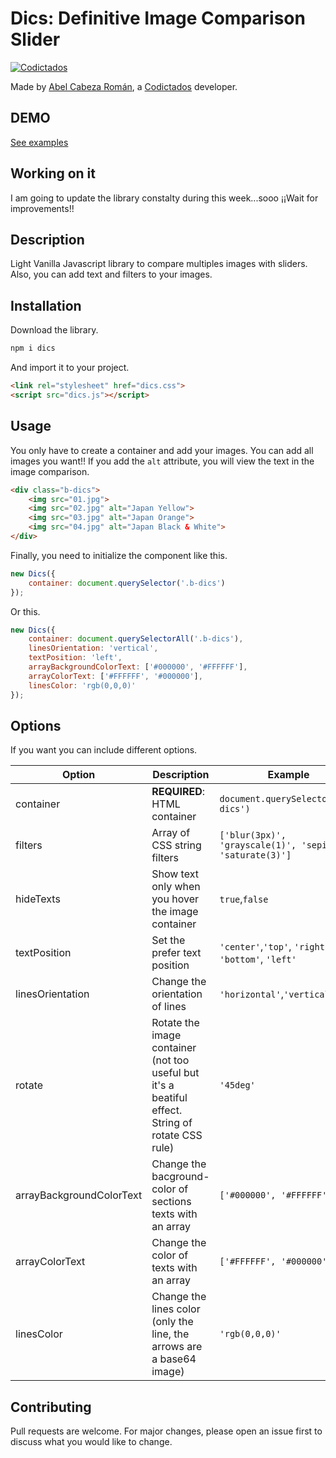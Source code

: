 # Dics: Definitive Image Comparison Slider

<a target="_blank" href="http://codictados.com"><img
src="http://codictados.com/wp-content/uploads/2015/07/logo263x781.png"
alt="Codictados"></a>

Made by <a href="http://abelcabezaroman.com/" target="_blank">Abel Cabeza Román</a>, a
<a href="http://codictados.com">Codictados</a> developer.

## DEMO

<a target="_blank"
href="http://codictados.com/portfolio/definitive-image-comparison-slider-demo/">See
examples</a>


## Working on it

I am going to update the library constalty during this week...sooo
¡¡Wait for improvements!!

## Description

Light Vanilla Javascript library to compare multiples images with
sliders. Also, you can add text and filters to your images.

## Installation

Download the library.

```bash
npm i dics
```

And import it to your project.

```html
<link rel="stylesheet" href="dics.css">
<script src="dics.js"></script>
```

## Usage

You only have to create a container and add your images. You can add all
images you want!! If you add the `alt` attribute, you will view the text
in the image comparison.

```html
<div class="b-dics">
    <img src="01.jpg">
    <img src="02.jpg" alt="Japan Yellow">
    <img src="03.jpg" alt="Japan Orange">
    <img src="04.jpg" alt="Japan Black & White">
</div>
```

Finally, you need to initialize the component like this.

```javascript
new Dics({
    container: document.querySelector('.b-dics')
});
```

Or this.

```javascript
new Dics({
    container: document.querySelectorAll('.b-dics'),
    linesOrientation: 'vertical',
    textPosition: 'left',
    arrayBackgroundColorText: ['#000000', '#FFFFFF'],
    arrayColorText: ['#FFFFFF', '#000000'],
    linesColor: 'rgb(0,0,0)'
});
```

## Options

If you want you can include different options.

| Option | Description | Example |
| --- | --- | --- |
| container | **REQUIRED**: HTML container | `document.querySelector('.b-dics')` |
| filters | Array of CSS string filters  |`['blur(3px)', 'grayscale(1)', 'sepia(1)', 'saturate(3)']` |
| hideTexts | Show text only when you hover the image container |`true`,`false`|
| textPosition | Set the prefer text position  |`'center'`,`'top'`, `'right'`, `'bottom'`, `'left'` |
| linesOrientation | Change the orientation of lines  |`'horizontal'`,`'vertical'` |
| rotate | Rotate the image container (not too useful but it's a beatiful effect. String of rotate CSS rule)  |`'45deg'`|
| arrayBackgroundColorText | Change the bacground-color of sections texts with an array |`['#000000', '#FFFFFF']`|
| arrayColorText | Change the color of texts with an array  |`['#FFFFFF', '#000000']`|
| linesColor | Change the lines color (only the line, the arrows are a base64 image)  |`'rgb(0,0,0)'`|


## Contributing
Pull requests are welcome. For major changes, please open an issue first
to discuss what you would like to change.